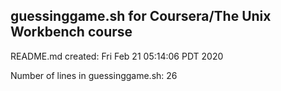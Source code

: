 ## guessinggame.sh for Coursera/The Unix Workbench course

README.md created: Fri Feb 21 05:14:06 PDT 2020

Number of lines in guessinggame.sh: 26
